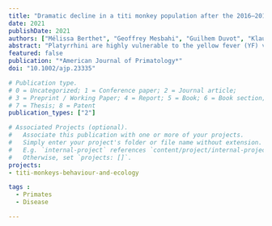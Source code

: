 ```yaml
---
title: "Dramatic decline in a titi monkey population after the 2016–2018 sylvatic yellow fever outbreak in Brazil"
date: 2021
publishDate: 2021
authors: ["Mélissa Berthet", "Geoffrey Mesbahi", "Guilhem Duvot", "Klaus Zuberbühler", "Christiane Cäsar", "Júlio Cèsar Bicca‐Marques"]
abstract: "Platyrrhini are highly vulnerable to the yellow fever (YF) virus. From 2016 to 2018, the Atlantic Forest of southeast Brazil faced its worst sylvatic YF outbreak in about a century, thought to have killed thousands of primates. It is essential to assess the impact of this epidemic on threatened primate assemblages to design effective conservation strategies. In this study, we assessed the impact of the 2016–2018 YF outbreak on a geographically isolated population of Near Threatened black‐fronted titi monkeys (Callicebus nigrifrons) in two Atlantic Forest patches of the Santuário do Caraça, MG, Brazil. Extensive preoutbreak monitoring, conducted between 2008 and 2016, revealed that the home range and group sizes of the population remained stable. In 2016, the population size was estimated at 53–57 individuals in 11–12 groups. We conducted monitoring and playback surveys in 2019 and found that the population had decreased by 68% in one forest patch and completely vanished in the other, resulting in a combined decline of 80%. We discuss this severe loss of a previously stable population and conclude that it was highly likely caused by the YF outbreak. The remaining population is at risk of disappearing completely because of its small size and geographic isolation. A systematic population surveys of C. nigrifrons, along other sensible Platyrrhini species, is needed to re‐evaluate their current conservation status."
featured: false
publication: "*American Journal of Primatology*"
doi: "10.1002/ajp.23335"

# Publication type.
# 0 = Uncategorized; 1 = Conference paper; 2 = Journal article;
# 3 = Preprint / Working Paper; 4 = Report; 5 = Book; 6 = Book section;
# 7 = Thesis; 8 = Patent
publication_types: ["2"]

# Associated Projects (optional).
#   Associate this publication with one or more of your projects.
#   Simply enter your project's folder or file name without extension.
#   E.g. `internal-project` references `content/project/internal-project/index.md`.
#   Otherwise, set `projects: []`.
projects:
- titi-monkeys-behaviour-and-ecology

tags : 
  - Primates
  - Disease

---
```

